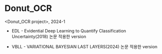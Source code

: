# Donut_OCR
<Donut_OCR project>, 2024-1



* EDL - Evidential Deep Learning to Quantify Classification Uncertainty(2018) 논문 적용한 version 

* VBLL - VARIATIONAL BAYESIAN LAST LAYERS(2024) 논문 적용한 version

